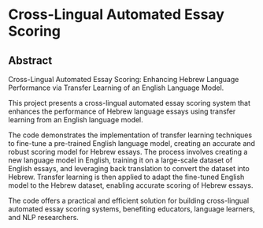 # Cross-Lingual Automated Essay Scoring

## Abstract
Cross-Lingual Automated Essay Scoring: Enhancing Hebrew Language Performance via Transfer Learning of an English Language Model.

This project presents a cross-lingual automated essay scoring system that enhances the performance of Hebrew language essays using transfer learning from an English language model.

The code demonstrates the implementation of transfer learning techniques to fine-tune a pre-trained English language model, creating an accurate and robust scoring model for Hebrew essays. The process involves creating a new language model in English, training it on a large-scale dataset of English essays, and leveraging back translation to convert the dataset into Hebrew. Transfer learning is then applied to adapt the fine-tuned English model to the Hebrew dataset, enabling accurate scoring of Hebrew essays.

The code offers a practical and efficient solution for building cross-lingual automated essay scoring systems, benefiting educators, language learners, and NLP researchers.